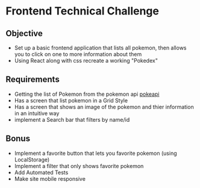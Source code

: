 # Frontend Technical Challenge

## Objective

- Set up a basic frontend application that lists all pokemon, then allows you to click on one to more information about them
- Using React along with css recreate a working "Pokedex"

## Requirements

- Getting the list of Pokemon from the pokemon api [pokeapi](https://pokeapi.com)
- Has a screen that list pokemon in a Grid Style
- Has a screen that shows an image of the pokemon and thier information in an intuitive way
- implement a Search bar that filters by name/id

## Bonus

- Implement a favorite button that lets you favorite pokemon (using LocalStorage)
- Implement a filter that only shows favorite pokemon
- Add Automated Tests
- Make site mobile responsive
